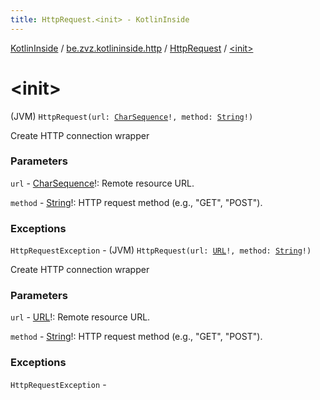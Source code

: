 ```yaml
---
title: HttpRequest.<init> - KotlinInside
---
```


[KotlinInside](../../index.html) / [be.zvz.kotlininside.http](../index.html) / [HttpRequest](index.html) / [&lt;init&gt;](./-init-.html)

# &lt;init&gt;

(JVM) `HttpRequest(url: `[`CharSequence`](https://kotlinlang.org/api/latest/jvm/stdlib/kotlin/-char-sequence/index.html)`!, method: `[`String`](https://kotlinlang.org/api/latest/jvm/stdlib/kotlin/-string/index.html)`!)`

Create HTTP connection wrapper

### Parameters

`url` - [CharSequence](https://kotlinlang.org/api/latest/jvm/stdlib/kotlin/-char-sequence/index.html)!: Remote resource URL.

`method` - [String](https://kotlinlang.org/api/latest/jvm/stdlib/kotlin/-string/index.html)!: HTTP request method (e.g., "GET", "POST").

### Exceptions

`HttpRequestException` - (JVM) `HttpRequest(url: `[`URL`](https://docs.oracle.com/javase/7/docs/api/java/net/URL.html)`!, method: `[`String`](https://kotlinlang.org/api/latest/jvm/stdlib/kotlin/-string/index.html)`!)`

Create HTTP connection wrapper

### Parameters

`url` - [URL](https://docs.oracle.com/javase/7/docs/api/java/net/URL.html)!: Remote resource URL.

`method` - [String](https://kotlinlang.org/api/latest/jvm/stdlib/kotlin/-string/index.html)!: HTTP request method (e.g., "GET", "POST").

### Exceptions

`HttpRequestException` - 